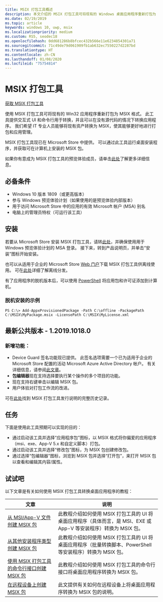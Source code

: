 ```yaml
---
title: MSIX 打包工具概述
description: 本文介绍的 MSIX 打包工具可将现有的 Windows 桌面应用程序重新打包为 MSIX 格式。
ms.date: 02/19/2019
ms.topic: article
keywords: windows 10, uwp, msix
ms.localizationpriority: medium
ms.custom: RS5, seodec18
ms.openlocfilehash: 0dd681286b8bfcec432b566e11e6234854301a71
ms.sourcegitcommit: 71c49de79d061909fb1ab632ec7550227d2287bd
ms.translationtype: HT
ms.contentlocale: zh-CN
ms.lasthandoff: 01/08/2020
ms.locfileid: "75754814"
---
```

# <a name="msix-packaging-tool"></a>MSIX 打包工具 

<div class="nextstepaction"><p><a class="x-hidden-focus" href="https://www.microsoft.com/p/msix-packaging-tool/9n5lw3jbcxkf" data-linktype="external">获取 MSIX 打包工具</a></p></div>

使用 MSIX 打包工具可将现有的 Win32 应用程序重新打包为 MSIX 格式。 此工具提供交互式 UI 和命令行用于转换，并且可以在没有源代码的情况下转换应用程序。 我们希望 IT 专业人员能够将现有资产转换为 MSIX，使其能够更好地进行打包和应用管理。

MSIX 打包工具现已在 Microsoft Store 中提供。 可以通过此工具运行桌面安装程序，并获取可在计算机上安装的 MSIX 包。

如果你有意成为 MSIX 打包工具的预览体验成员，请单击[此处](insider-program.md)了解更多详细信息。

## <a name="prerequisites"></a>必备条件

- Windows 10 版本 1809（或更高版本）
- 参与 Windows 预览体验计划（如果使用的是预览体验内部版本）
- 用于访问 Microsoft Store 中的应用的有效 Microsoft 帐户 (MSA) 别名 
- 电脑上的管理员特权（可运行该工具）
 
 ## <a name="install"></a>安装
 
若要从 Microsoft Store 安装 MSIX 打包工具，请转[此处](https://www.microsoft.com/p/msix-packaging-tool/9n5lw3jbcxkf)，并确保使用用于 Windows 预览体验计划的 MSA 登录。 接下来，转到产品说明页，并单击“安装”图标开始安装。

也可以从适用于企业的 Microsoft Store [Web 门户](https://businessstore.microsoft.com/)下载 MSIX 打包工具供离线使用。 可在[此处](https://docs.microsoft.com/microsoft-store/distribute-offline-apps#download-an-offline-licensed-app)详细了解离线分发。

有了应用程序的脱机版本后，可以使用 [PowerShell](https://docs.microsoft.com/powershell/module/dism/add-appxprovisionedpackage?view=win10-ps) 将应用包和许可证添加到计算机。 

### <a name="example-of-offline-installation"></a>脱机安装的示例
```
PS C:\> Add-AppxProvisionedPackage -Path C:\offline -PackagePath C:\MSIX\MyPackage.msix -LicensePath C:\MSIX\MyLicense.xml
```
 
## <a name="latest-public-version---1201910180"></a>最新公共版本 - 1.2019.1018.0

### <a name="new-features"></a>新增功能：
- Device Guard 签名功能现已提供。 此签名选项需要一个已为适用于企业的 Microsoft Store 配置的活动 Microsoft Azure Active Directory 帐户。 有关详细信息，请参阅[此文章](https://docs.microsoft.com/windows/msix/package/signing-package-device-guard-signing)。
- **包编辑器**现在支持选择要执行某个操作的多个项目的功能。
- 现在支持右键单击以编辑 MSIX 包。
- 用户体验对打包工作流的改进。

可在[此处](release-notes/history.md)找到 MSIX 打包工具发行说明的完整历史记录。

 ## <a name="tasks"></a>任务
 
下面是使用此工具预期可以实现的目的：
 
- 通过启动该工具并选择“应用程序包”图标，以 MSIX 格式将你偏爱的应用程序（msi、exe、App-V 5.x 和自定义脚本）打包。 
- 通过启动该工具并选择“修改包”图标，为 MSIX 包创建修改包。  
- 通过选择“包编辑器”图标，浏览到 MSIX 包并选择“打开包”，来打开 MSIX 包以查看和编辑其内容/属性。  

## <a name="try-it-out"></a>试试吧 

以下文章是有关如何使用 MSIX 打包工具转换桌面应用程序的教程： 

| 文章 | 说明 |
|-------|-------------|
| [从 MSI/App-V 文件创建 MSIX 包](create-app-package-MSI-VM.md) | 此教程介绍如何使用 MSIX 打包工具的 UI 将桌面应用程序（具体而言，是 MSI、EXE 或 App-V 等安装程序）转换为 MSIX 包。 |
| [从其他安装程序类型创建 MSIX 包](create-other-installer.md) | 此教程介绍如何使用 MSIX 打包工具的 UI 将桌面应用程序（批量转换脚本、PowerShell 等安装程序）转换为 MSIX 包。 |
| [使用 MSIX 打包工具的命令行接口创建 MSIX 包](package-conversion-cli.md) | 此教程介绍如何使用 MSIX 打包工具的命令行接口将桌面应用程序转换为 MSIX 包。 |
| [在远程设备上创建 MSIX 包](remote-conversion-setup.md) | 此文提供有关如何在远程设备上将桌面应用程序转换为 MSIX 包的说明。 |
